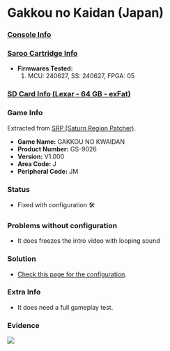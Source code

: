 # Gakkou no Kaidan (Japan)

### [Console Info](../../../../../Info/Consoles/VA13/README.md)

### [Saroo Cartridge Info](../../../../../Info/Cartridges/RetroGameParadiseStore/1.32F/README.md)

- <b>Firmwares Tested:</b>
  1. MCU: 240627, SS: 240627, FPGA: 05

### [SD Card Info (Lexar - 64 GB - exFat)](../../../../../Info/SdCards/Lexar/64GB/exfat/README.md)

### Game Info

Extracted from [SRP (Saturn Region Patcher)](https://segaxtreme.net/resources/saturn-region-patcher.81/download).

- <b>Game Name:</b> GAKKOU NO KWAIDAN
- <b>Product Number:</b> GS-9026
- <b>Version:</b> V1.000
- <b>Area Code:</b> J
- <b>Peripheral Code:</b> JM

### Status

- Fixed with configuration :hammer_and_wrench:

### Problems without configuration

- It does freezes the intro video with looping sound

### Solution

- [Check this page for the configuration](https://github.com/williamdsw/saroo-configuration-list/blob/master/J/GS-9026/README.md).

### Extra Info

- It does need a full gameplay test.

### Evidence

[![](https://img.youtube.com/vi/AnM0iPJ3lCM/0.jpg)](https://www.youtube.com/watch?v=AnM0iPJ3lCM)
